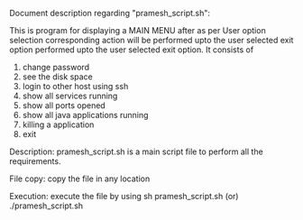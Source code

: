 Document description regarding "pramesh_script.sh":

This is program for displaying a MAIN MENU after as per User option selection corresponding action will be 
performed upto the user selected exit option performed upto the user selected exit option. It consists of
1. change password
2. see the disk space
3. login to other host using ssh
4. show all services running
5. show all ports opened
6. show all java applications running
7. killing a application
8. exit

Description:
pramesh_script.sh is a main script file to perform all the requirements.

File copy:
copy the file in any location

Execution:
execute the file by using sh pramesh_script.sh (or) ./pramesh_script.sh

